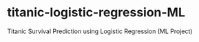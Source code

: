 # titanic-logistic-regression-ML
Titanic Survival Prediction using Logistic Regression (ML Project)
